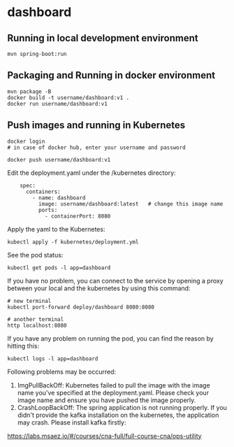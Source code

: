 # dashboard

## Running in local development environment

```
mvn spring-boot:run
```

## Packaging and Running in docker environment

```
mvn package -B
docker build -t username/dashboard:v1 .
docker run username/dashboard:v1
```

## Push images and running in Kubernetes

```
docker login 
# in case of docker hub, enter your username and password

docker push username/dashboard:v1
```

Edit the deployment.yaml under the /kubernetes directory:
```
    spec:
      containers:
        - name: dashboard
          image: username/dashboard:latest   # change this image name
          ports:
            - containerPort: 8080

```

Apply the yaml to the Kubernetes:
```
kubectl apply -f kubernetes/deployment.yml
```

See the pod status:
```
kubectl get pods -l app=dashboard
```

If you have no problem, you can connect to the service by opening a proxy between your local and the kubernetes by using this command:
```
# new terminal
kubectl port-forward deploy/dashboard 8080:8080

# another terminal
http localhost:8080
```

If you have any problem on running the pod, you can find the reason by hitting this:
```
kubectl logs -l app=dashboard
```

Following problems may be occurred:

1. ImgPullBackOff:  Kubernetes failed to pull the image with the image name you've specified at the deployment.yaml. Please check your image name and ensure you have pushed the image properly.
1. CrashLoopBackOff: The spring application is not running properly. If you didn't provide the kafka installation on the kubernetes, the application may crash. Please install kafka firstly:

https://labs.msaez.io/#/courses/cna-full/full-course-cna/ops-utility

